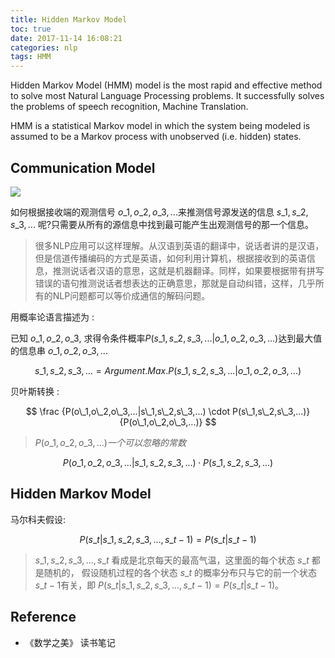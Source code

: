 ```yaml
---
title: Hidden Markov Model
toc: true
date: 2017-11-14 16:08:21
categories: nlp
tags: HMM
---
```


Hidden Markov Model (HMM) model is the most rapid and effective method to solve most Natural Language Processing problems. It successfully solves the problems of speech recognition, Machine Translation.

<!-- more -->

HMM is a statistical Markov model in which the system being modeled is assumed to be a Markov process with unobserved (i.e. hidden) states.


## Communication Model

![][1]

如何根据接收端的观测信号 $o\_1,o\_2,o\_3,...$来推测信号源发送的信息 $s\_1,s\_2,s\_3,...$ 呢?只需要从所有的源信息中找到最可能产生出观测信号的那一个信息。

> 很多NLP应用可以这样理解。从汉语到英语的翻译中，说话者讲的是汉语，但是信道传播编码的方式是英语，如何利用计算机，根据接收到的英语信息，推测说话者汉语的意思，这就是机器翻译。同样，如果要根据带有拼写错误的语句推测说话者想表达的正确意思，那就是自动纠错，这样，几乎所有的NLP问题都可以等价成通信的解码问题。

用概率论语言描述为 :

已知 $o\_1,o\_2,o\_3$, 求得令条件概率$P(s\_1,s\_2,s\_3,...|o\_1,o\_2,o\_3,...)$达到最大值的信息串 $o\_1,o\_2,o\_3,...$

$$
s\_1,s\_2,s\_3,... = Argument.Max.P(s\_1,s\_2,s\_3,...|o\_1,o\_2,o\_3,...)
$$

贝叶斯转换 :

$$
\frac {P(o\_1,o\_2,o\_3,...|s\_1,s\_2,s\_3,...) \cdot P(s\_1,s\_2,s\_3,...)} {P(o\_1,o\_2,o\_3,...)}
$$

> $P(o\_1,o\_2,o\_3,...)一个可以忽略的常数$

$$
P(o\_1,o\_2,o\_3,...|s\_1,s\_2,s\_3,...) \cdot P(s\_1,s\_2,s\_3,...)
$$

## Hidden Markov Model

马尔科夫假设:

$$
P(s\_{t}|s\_1,s\_2,s\_3,...,s\_{t-1}) = P(s\_t|s\_{t-1})
$$

> $s\_1,s\_2,s\_3,...,s\_{t}$ 看成是北京每天的最高气温，这里面的每个状态 $s\_t$ 都是随机的， 假设随机过程的各个状态 $s\_t$ 的概率分布只与它的前一个状态 $s\_{t-1}$有关，即 $P(s\_{t}|s\_1,s\_2,s\_3,...,s\_{t-1}) = P(s\_t|s\_{t-1})$。

## Reference

- 《数学之美》 读书笔记 

[1]: /images/nlp/nlp-communication-model.png
